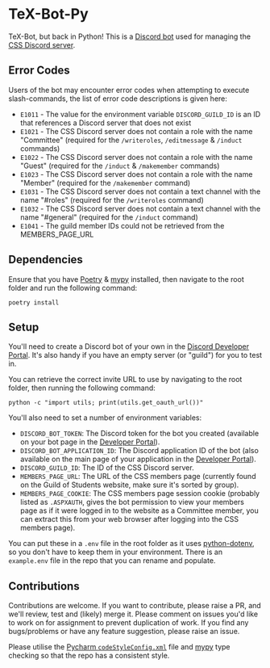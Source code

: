# TeX-Bot-Py

TeX-Bot, but back in Python! This is a [Discord bot](https://discord.com/build/app-developers) used for managing the [CSS Discord server](https://cssbham.com/discord).

## Error Codes

Users of the bot may encounter error codes when attempting to execute slash-commands, the list of error code descriptions is given here:

* `E1011` - The value for the environment variable `DISCORD_GUILD_ID` is an ID that references a Discord server that does not exist
* `E1021` - The CSS Discord server does not contain a role with the name "Committee" (required for the `/writeroles`, `/editmessage` & `/induct` commands)
* `E1022` - The CSS Discord server does not contain a role with the name "Guest" (required for the `/induct` & `/makemember` commands)
* `E1023` - The CSS Discord server does not contain a role with the name "Member" (required for the `/makemember` command)
* `E1031` - The CSS Discord server does not contain a text channel with the name "#roles" (required for the `/writeroles` command)
* `E1032` - The CSS Discord server does not contain a text channel with the name "#general" (required for the `/induct` command)
* `E1041` - The guild member IDs could not be retrieved from the MEMBERS_PAGE_URL

## Dependencies

Ensure that you have [Poetry](https://www.mypy-lang.org/) & [mypy](https://www.mypy-lang.org/) installed, then navigate to the root folder and run the following command:

```shell
poetry install
```

## Setup

You'll need to create a Discord bot of your own in the [Discord Developer Portal](https://discord.com/developers/applications). It's also handy if you have an empty server (or "guild") for you to test in.

You can retrieve the correct invite URL to use by navigating to the root folder, then running the following command:

```shell
python -c "import utils; print(utils.get_oauth_url())"
```

You'll also need to set a number of environment variables:

* `DISCORD_BOT_TOKEN`: The Discord token for the bot you created (available on your bot page in the [Developer Portal](https://discord.com/developers/applications)).
* `DISCORD_BOT_APPLICATION_ID`: The Discord application ID of the bot (also available on the main page of your application in the [Developer Portal](https://discord.com/developers/applications)).
* `DISCORD_GUILD_ID`: The ID of the CSS Discord server.
* `MEMBERS_PAGE_URL`: The URL of the CSS members page (currently found on the Guild of Students website, make sure it's sorted by group).
* `MEMBERS_PAGE_COOKIE`: The CSS members page session cookie (probably listed as `.ASPXAUTH`, gives the bot permission to view your members page as if it were logged in to the website as a Committee member, you can extract this from your web browser after logging into the CSS members page).

You can put these in a `.env` file in the root folder as it uses [python-dotenv](https://saurabh-kumar.com/python-dotenv/), so you don't have to keep them in your environment. There is an `example.env` file in the repo that you can rename and populate.

## Contributions

Contributions are welcome. If you want to contribute, please raise a PR, and we'll review, test and (likely) merge it. Please comment on issues you'd like to work on for assignment to prevent duplication of work. If you find any bugs/problems or have any feature suggestion, please raise an issue.

Please utilise the [Pycharm `codeStyleConfig.xml`](https://www.jetbrains.com/help/pycharm/configuring-code-style.html) file and [mypy](https://www.mypy-lang.org/) type checking so that the repo has a consistent style.
